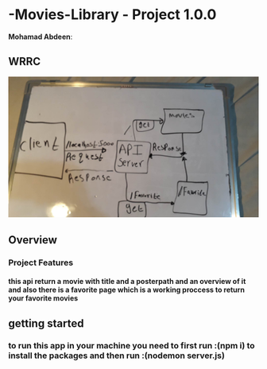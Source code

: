 
# -Movies-Library - Project 1.0.0

**Mohamad Abdeen**:

## WRRC

![WRRC](./assets/wrrclab11.jpg)

## Overview

### Project Features

#### this api return a movie with title and a posterpath and an overview of it and also there is a favorite page which is a working proccess to return your favorite movies

## getting started

### to run this app in your machine you need to first run :(npm i) to install the packages and then run :(nodemon server.js)
